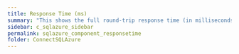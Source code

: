 ```yaml
---
title: Response Time (ms)
summary: "This shows the full round-trip response time (in milliseconds) of a query representative of general workload (select 1, by default)."
sidebar: c_sqlazure_sidebar
permalink: sqlazure_component_responsetime
folder: ConnectSQLAzure
---
```

